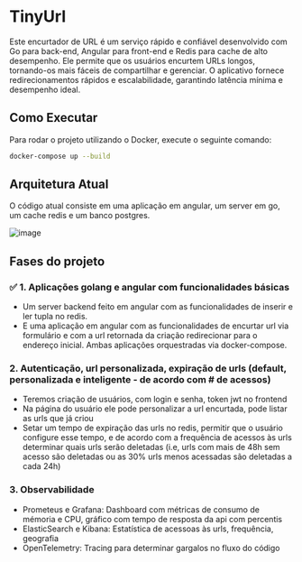 # TinyUrl

Este encurtador de URL é um serviço rápido e confiável desenvolvido com Go para back-end, Angular para front-end e Redis para cache de alto desempenho. Ele permite que os usuários encurtem URLs longos, tornando-os mais fáceis de compartilhar e gerenciar. O aplicativo fornece redirecionamentos rápidos e escalabilidade, garantindo latência mínima e desempenho ideal.

## Como Executar

Para rodar o projeto utilizando o Docker, execute o seguinte comando:

```bash
docker-compose up --build
```

## Arquitetura Atual

O código atual consiste em uma aplicação em angular, um server em go, um cache redis e um banco postgres.

![image](https://github.com/user-attachments/assets/beb05f45-9caa-402b-ba46-37d4f24c2193)


## Fases do projeto

### ✅ 1. Aplicações golang e angular com funcionalidades básicas

- Um server backend feito em angular com as funcionalidades de inserir e ler tupla no redis.
- E uma aplicação em angular com as funcionalidades de encurtar url via formulário e com a url retornada da criação redirecionar para o endereço inicial. Ambas aplicações orquestradas via docker-compose.


### 2. Autenticação, url personalizada, expiração de urls (default, personalizada e inteligente - de acordo com # de acessos)

- Teremos criação de usuários, com login e senha, token jwt no frontend
- Na página do usuário ele pode personalizar a url encurtada, pode listar as urls que já criou
- Setar um tempo de expiração das urls no redis, permitir que o usuário configure esse tempo, e de acordo com a frequência de acessos às urls determinar quais urls serão deletadas (i.e, urls com mais de 48h sem acesso são deletadas ou as 30% urls menos acessadas são deletadas a cada 24h)

### 3. Observabilidade

- Prometeus e Grafana: Dashboard com métricas de consumo de mémoria e CPU, gráfico com tempo de resposta da api com percentis
- ElasticSearch e Kibana: Estatística de acessoas às urls, frequência, geografia
- OpenTelemetry: Tracing para determinar gargalos no fluxo do código

